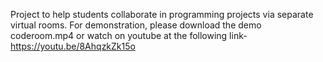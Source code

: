 Project to help students collaborate in programming projects via separate virtual rooms. For demonstration, please download the demo coderoom.mp4 or watch on youtube at the following link- https://youtu.be/8AhqzkZk15o 
